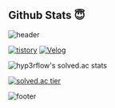 ## **Github Stats** 😇
![header](https://capsule-render.vercel.app/api?type=waving&color=0:ffd966,100:ffd966&height=300&section=header&text=Hello%20World!&desc=Hello%20Hello&fontSize=90&rotate=-7&animation=fadeIn&fontAlignY=38&descAlignY=58&descAlign=62)


[![tistory](https://img.shields.io/badge/Tistory-tree--water-%23F68D2E?style=flat-square&logo=TVTime&logoColor=%23F68D2E)](https://tree-water.tistory.com)
[![Velog](https://img.shields.io/badge/Velog-Jaranda-%2325A162?style=flat-square&logo=Vimeo&logoColor=%2325A162)](https://velog.io/@jaranda)


![hyp3rflow's solved.ac stats](https://github-readme-solvedac.hyp3rflow.vercel.app/api/?handle=ksks723)

<!--![git-stat-commit](https://github-readme-stats.vercel.app/api?username=ksks723&count_private=true&show_icons=true&theme=nord&hide_border=true)
<!-- ![git-stat-langs](https://github-readme-stats.vercel.app/api/top-langs/?username=ksks723&layout=compact&hide_border=true&theme=nord) -->

 

[![solved.ac tier](http://mazassumnida.wtf/api/v2/generate_badge?boj=ksks723)](https://solved.ac/ksks723)


![footer](https://capsule-render.vercel.app/api?type=waving&color=0:ffd966,100:ffd966&height=100&section=footer)

